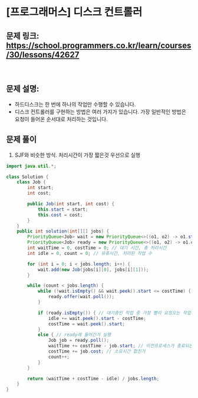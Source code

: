 # [프로그래머스] 디스크 컨트롤러

## 문제 링크: https://school.programmers.co.kr/learn/courses/30/lessons/42627
</br>

## 문제 설명:

- 하드디스크는 한 번에 하나의 작업만 수행할 수 있습니다. 
- 디스크 컨트롤러를 구현하는 방법은 여러 가지가 있습니다. 가장 일반적인 방법은 요청이 들어온 순서대로 처리하는 것입니다.


## 문제 풀이

1. SJF와 비슷한 방식. 처리시간이 가장 짧은것 우선으로 실행

```java
import java.util.*;

class Solution {
    class Job {
        int start;
        int cost;

        public Job(int start, int cost) {
            this.start = start;
            this.cost = cost;
        }
    }
    public int solution(int[][] jobs) {
        PriorityQueue<Job> wait = new PriorityQueue<>((o1, o2) -> o1.start - o2.start);
        PriorityQueue<Job> ready = new PriorityQueue<>((o1, o2) -> o1.cost - o2.cost);
        int waitTime = 0, costTime = 0; // 대기 시간, 총 처리시간
        int idle = 0, count = 0; // 유휴시간, 처리된 작업 수

        for (int i = 0; i < jobs.length; i++) {
            wait.add(new Job(jobs[i][0], jobs[i][1]));
        }

        while (count < jobs.length) {
            while (!wait.isEmpty() && wait.peek().start <= costTime) {
                ready.offer(wait.poll());
            }

            if (ready.isEmpty()) { // 대기중인 작업 중 가장 빨리 요청오는 작업의 요청시점까지 유휴시간
                idle += wait.peek().start - costTime;
                costTime = wait.peek().start;
            }
            else { // ready에 들어간거 실행
                Job job = ready.poll();
                waitTime += costTime - job.start; // 이전프로세스가 종료되는 시점부터 현재 프로세스가 요청한 시점의 차이
                costTime += job.cost; // 소요시간 합친거
                count++;
            }
        }

        return (waitTime + costTime - idle) / jobs.length;
    }
}
```
```text

```